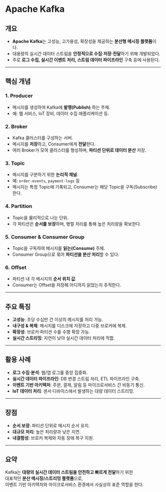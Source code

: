 # Apache Kafka

## 개요
- **Apache Kafka**는 고성능, 고가용성, 확장성을 제공하는 **분산형 메시징 플랫폼**이다.
- 대용량의 실시간 데이터 스트림을 **안정적으로 수집·저장·전달**하기 위해 개발되었다.
- 주로 **로그 수집, 실시간 이벤트 처리, 스트림 데이터 파이프라인** 구축 등에 사용된다.

---

## 핵심 개념
### 1. Producer
- 메시지를 생성하여 Kafka에 **발행(Publish)** 하는 주체.
- 예: 웹 서비스, IoT 장비, 데이터 수집 애플리케이션 등.

### 2. Broker
- Kafka 클러스터를 구성하는 서버.
- 메시지를 **저장**하고, Consumer에게 **전달**한다.
- 여러 Broker가 모여 클러스터를 형성하며, **파티션 단위로 데이터 분산** 저장.

### 3. Topic
- 메시지를 구분하기 위한 **논리적 채널**.
- 예: `order-events`, `payment-logs` 등
- 메시지는 특정 Topic에 기록되고, Consumer는 해당 Topic을 구독(Subscribe)한다.

### 4. Partition
- Topic을 물리적으로 나눈 단위.
- 각 파티션은 **순서를 보장**하며, 병렬 처리를 통해 높은 처리량을 확보한다.

### 5. Consumer & Consumer Group
- Topic을 구독하여 메시지를 **읽는(Consume)** 주체.
- Consumer Group으로 묶어 **파티션을 분산 처리**할 수 있다.

### 6. Offset
- 파티션 내 각 메시지의 **순서 위치 값**.
- Consumer는 Offset을 저장해 어디까지 읽었는지 추적한다.

---

## 주요 특징
- **고성능**: 초당 수십만 건 이상의 메시지를 처리 가능.
- **내구성 & 복제**: 메시지를 디스크에 저장하고 다중 브로커에 복제.
- **확장성**: 브로커·파티션 수를 수평 확장 가능.
- **실시간 스트리밍**: 지연이 낮아 실시간 데이터 처리에 적합.

---

## 활용 사례
- **로그 수집·분석**: 웹/앱 로그를 중앙 집중화.
- **실시간 데이터 파이프라인**: DB 변경 스트림 처리, ETL 파이프라인 구축.
- **이벤트 기반 아키텍처**: 주문, 결제, 알림 등 마이크로서비스 간 비동기 통신.
- **IoT 데이터 처리**: 센서·디바이스에서 발생하는 대량 데이터 스트리밍.

---

## 장점
- **순서 보장**: 파티션 단위로 메시지 순서 유지.
- **대규모 처리**: 높은 처리량과 낮은 지연.
- **내결함성**: 브로커 복제와 자동 장애 복구 지원.

---

## 요약
Kafka는 **대량의 실시간 데이터 스트림을 안전하고 빠르게 전달**하기 위한  
대표적인 **분산 메시징/스트리밍 플랫폼**으로,  
이벤트 기반 아키텍처와 마이크로서비스 환경에서 사실상의 표준 역할을 한다.

